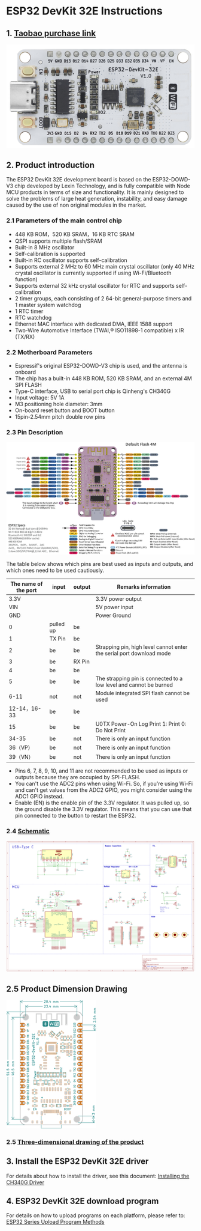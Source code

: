 # ESP32 DevKit 32E Instructions

## 1. [Taobao purchase link](https://item.taobao.com/item.htm?ali_refid=a3_430582_1006:1209150026:N:bHry0KBYQUueXMqvQBLQ7A==:ae7ad87b821c162939f1053fd9a53067&ali_trackid=162_ae7ad87b821c162939f1053fd9a53067&id=778630577370&skuId=5318380828567&spm=a21n57.1.0.0)

![Physical drawing](picture/1.png)

## 2. Product introduction

The ESP32 DevKit 32E development board is based on the ESP32-DOWD-V3 chip developed by Lexin Technology, and is fully compatible with Node MCU products in terms of size and functionality. It is mainly designed to solve the problems of large heat generation, instability, and easy damage caused by the use of non original modules in the market.

### 2.1 Parameters of the main control chip

- 448 KB ROM，520 KB SRAM，16 KB RTC SRAM
- QSPI supports multiple flash/SRAM
- Built-in 8 MHz oscillator
- Self-calibration is supported
- Built-in RC oscillator supports self-calibration
- Supports external 2 MHz to 60 MHz main crystal oscillator (only 40 MHz crystal oscillator is currently supported if using Wi-Fi/Bluetooth function)
- Supports external 32 kHz crystal oscillator for RTC and supports self-calibration
- 2 timer groups, each consisting of 2 64-bit general-purpose timers and 1 master system watchdog
- 1 RTC timer
- RTC watchdog
- Ethernet MAC interface with dedicated DMA, IEEE 1588 support
- Two-Wire Automotive Interface (TWAI,® ISO11898-1 compatible) x IR (TX/RX)

### 2.2 Motherboard Parameters

- Espressif's original ESP32-DOWD-V3 chip is used, and the antenna is onboard
- The chip has a built-in 448 KB ROM, 520 KB SRAM, and an external 4M SPI FLASH
- Type-C interface, USB to serial port chip is Qinheng's CH340G 
- Input voltage: 5V 1A
- M3 positioning hole diameter: 3mm
- On-board reset button and BOOT button
- 15pin-2.54mm pitch double row pins

### 2.3 Pin Description

![Pin diagram](picture/5.png)

The table below shows which pins are best used as inputs and outputs, and which ones need to be used cautiously.

| The name of the port | input     | output | Remarks information                                          |
| -------------------- | --------- | ------ | ------------------------------------------------------------ |
| 3.3V                 |           |        | 3.3V power output                                            |
| VIN                  |           |        | 5V power input                                               |
| GND                  |           |        | Power Ground                                                 |
| 0                    | pulled up | be     |                                                              |
| 1                    | TX Pin    | be     |                                                              |
| 2                    | be        | be     | Strapping pin, high level cannot enter the serial port download mode |
| 3                    | be        | RX Pin |                                                              |
| 4                    | be        | be     |                                                              |
| 5                    | be        | be     | The strapping pin is connected to a low level and cannot be burned |
| 6-11                 | not       | not    | Module integrated SPI flash cannot be used                   |
| 12-14，16-33         | be        | be     |                                                              |
| 15                   | be        | be     | U0TX Power-On Log Print 1: Print 0: Do Not Print             |
| 34-35                | be        | not    | There is only an input function                              |
| 36（VP）             | be        | not    | There is only an input function                              |
| 39（VN）             | be        | not    | There is only an input function                              |

- Pins 6, 7, 8, 9, 10, and 11 are not recommended to be used as inputs or outputs because they are occupied by SPI-FLASH.
- You can't use the ADC2 pins when using Wi-Fi. So, if you're using Wi-Fi and can't get values from the ADC2 GPIO, you might consider using the ADC1 GPIO instead.
- Enable (EN) is the enable pin of the 3.3V regulator. It was pulled up, so the ground disable the 3.3V regulator. This means that you can use that pin connected to the button to restart the ESP32.

### 2.4 [Schematic](zh-cn/esp32/esp32_devkit_32e/ch340G_esp32.pdf)

![ch340G_esp32](ch340G_esp32.png)

## 2.5 Product Dimension Drawing

![Dimensional drawings](picture/4.png)

### 2.5 [Three-dimensional drawing of the product](zh-cn/esp32/esp32_devkit_32e/ch340G_esp32_pico.step)

## 3. Install the ESP32 DevKit 32E driver

For details about how to install the driver, see this document: [Installing the CH340G Driver](zh-cn/driver/ch340_driver/ch340_driver.md)

## 4. ESP32 DevKit 32E download program

For details on how to upload programs on each platform, please refer to: [ESP32 Series Upload Program Methods](zh-cn/esp32/esp32_software_instructions/esp32_software_instructions.md)